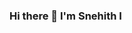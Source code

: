 ### Hi there 👋 I'm Snehith I

<!--
**snehith555/snehith555** is a ✨ _special_ ✨ repository because its `README.md` (this file) appears on your GitHub profile.

Here are some ideas to get you started:

- 🔭 I’m currently working on ...
- 🌱 I’m currently learning ...
- 👯 I’m looking to collaborate on ...
- 🤔 I’m looking for help with ...
- 💬 Ask me about ...
- 📫 How to reach me: snehithIdyadka@gmail.com
- 😄 Pronouns: ...
- ⚡ Fun fact: ...
-->
